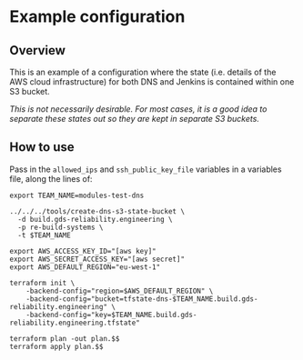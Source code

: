 # Example configuration

## Overview

This is an example of a configuration where the state (i.e. details of the AWS cloud infrastructure) for both DNS and Jenkins is contained within one S3 bucket.

_This is not necessarily desirable. For most cases, it is a good idea to separate these states out so they are kept in separate S3 buckets._

## How to use

Pass in the `allowed_ips` and `ssh_public_key_file` variables in a variables file, along the lines of:

```
export TEAM_NAME=modules-test-dns

../../../tools/create-dns-s3-state-bucket \
  -d build.gds-reliability.engineering \
  -p re-build-systems \
  -t $TEAM_NAME
```

```
export AWS_ACCESS_KEY_ID="[aws key]"
export AWS_SECRET_ACCESS_KEY="[aws secret]"
export AWS_DEFAULT_REGION="eu-west-1"
```

```
terraform init \
    -backend-config="region=$AWS_DEFAULT_REGION" \
    -backend-config="bucket=tfstate-dns-$TEAM_NAME.build.gds-reliability.engineering" \
    -backend-config="key=$TEAM_NAME.build.gds-reliability.engineering.tfstate"
```

```
terraform plan -out plan.$$
terraform apply plan.$$
```
